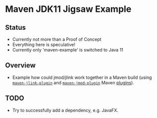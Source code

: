 Maven JDK11 Jigsaw Example
=========================

Status
------
 * Currently not more than a Proof of Concept 
 * Everything here is speculative!
 * Currently only 'maven-example' is switched to Java 11

Overview
--------

 * Example how could jmod/jlink work together in a Maven build 
 (using [`maven-jlink-plugin`](https://github.com/apache/maven-jlink-plugin/)
 and [`maven-jmod-plugin`](https://github.com/apache/maven-jmod-plugin/)
 Maven [plugins](http://maven.apache.org/plugins/)).
 
 TODO
 ----
 
 * Try to successfully add a dependency, e.g. JavaFX.

